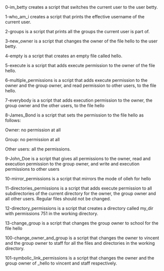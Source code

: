 0-im_betty creates a script that switches the current user to the user betty.

1-who_am_i creates a script that prints the effective username of the current user.

2-groups is a script that prints all the groups the current user is part of.

3-new_owner is a script that changes the owner of the file hello to the user betty.

4-empty is a script that creates an empty file called hello.

5-execute is a script that adds execute permission to the owner of the file hello.

6-multiple_permissions is a script that adds execute permission to the owner and the group owner, and read permission to other users, to the file hello.

7-everybody is a script that adds execution permission to the owner, the group owner and the other users, to the file hello

8-James_Bond is a script that sets the permission to the file hello as follows:

Owner: no permission at all

Group: no permission at all

Other users: all the permissions.

9-John_Doe is a script that gives all permissions to the owner, read and execution permission to the group owner, and write and execution permissions to other users

10-mirror_permissions is a script that mirrors the mode of olleh for hello

11-directories_permissions is a script that adds execute permission to all subdirectories of the current directory for the owner, the group owner and all other users. Regular files should not be changed.

12-directory_permissions is a script that creates a directory called my_dir with permissions 751 in the working directory.


13-change_group is a script that changes the group owner to school for the file hello

100-change_owner_and_group is a script that changes the owner to vincent and the group owner to staff for all the files and directories in the working directory.

101-symbolic_link_permissions is a script that changes the owner and the group owner of _hello to vincent and staff respectively.
